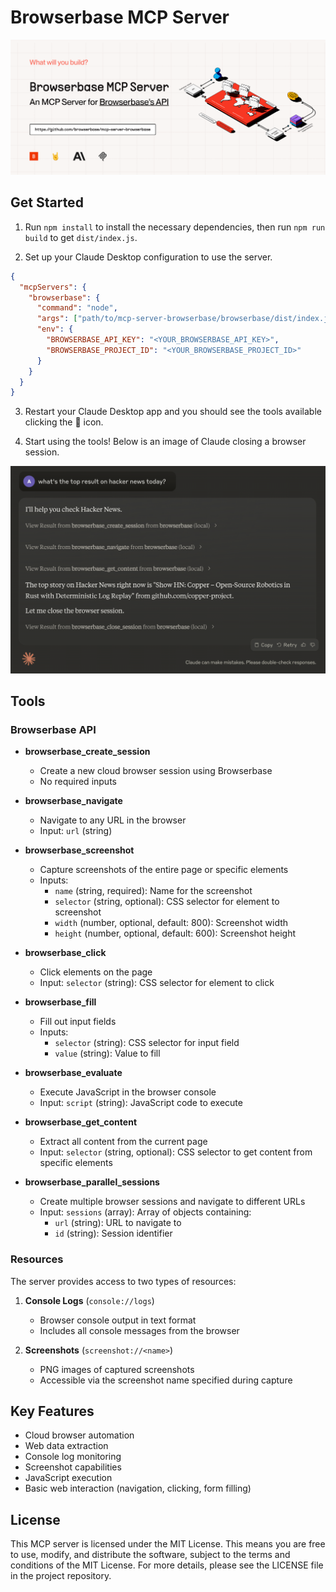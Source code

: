 # Browserbase MCP Server

![cover](../assets/browserbase-mcp.png)

## Get Started

1. Run `npm install` to install the necessary dependencies, then run `npm run build` to get `dist/index.js`.

2. Set up your Claude Desktop configuration to use the server.  

```json
{
  "mcpServers": {
    "browserbase": {
      "command": "node",
      "args": ["path/to/mcp-server-browserbase/browserbase/dist/index.js"],
      "env": {
        "BROWSERBASE_API_KEY": "<YOUR_BROWSERBASE_API_KEY>",
        "BROWSERBASE_PROJECT_ID": "<YOUR_BROWSERBASE_PROJECT_ID>"
      }
    }
  }
}
```

3. Restart your Claude Desktop app and you should see the tools available clicking the 🔨 icon.

4. Start using the tools! Below is an image of Claude closing a browser session.

<p align="center">
  <img src="../assets/browserbase-demo.png" alt="demo" width="600"/>
</p>


## Tools

### Browserbase API

- **browserbase_create_session**

  - Create a new cloud browser session using Browserbase
  - No required inputs

- **browserbase_navigate**

  - Navigate to any URL in the browser
  - Input: `url` (string)

- **browserbase_screenshot**

  - Capture screenshots of the entire page or specific elements
  - Inputs:
    - `name` (string, required): Name for the screenshot
    - `selector` (string, optional): CSS selector for element to screenshot
    - `width` (number, optional, default: 800): Screenshot width
    - `height` (number, optional, default: 600): Screenshot height

- **browserbase_click**

  - Click elements on the page
  - Input: `selector` (string): CSS selector for element to click

- **browserbase_fill**

  - Fill out input fields
  - Inputs:
    - `selector` (string): CSS selector for input field
    - `value` (string): Value to fill

- **browserbase_evaluate**

  - Execute JavaScript in the browser console
  - Input: `script` (string): JavaScript code to execute

- **browserbase_get_content**

  - Extract all content from the current page
  - Input: `selector` (string, optional): CSS selector to get content from specific elements

- **browserbase_parallel_sessions**
  - Create multiple browser sessions and navigate to different URLs
  - Input: `sessions` (array): Array of objects containing:
    - `url` (string): URL to navigate to
    - `id` (string): Session identifier

### Resources

The server provides access to two types of resources:

1. **Console Logs** (`console://logs`)

   - Browser console output in text format
   - Includes all console messages from the browser

2. **Screenshots** (`screenshot://<name>`)
   - PNG images of captured screenshots
   - Accessible via the screenshot name specified during capture

## Key Features

- Cloud browser automation
- Web data extraction
- Console log monitoring
- Screenshot capabilities
- JavaScript execution
- Basic web interaction (navigation, clicking, form filling)

## License

This MCP server is licensed under the MIT License. This means you are free to use, modify, and distribute the software, subject to the terms and conditions of the MIT License. For more details, please see the LICENSE file in the project repository.
